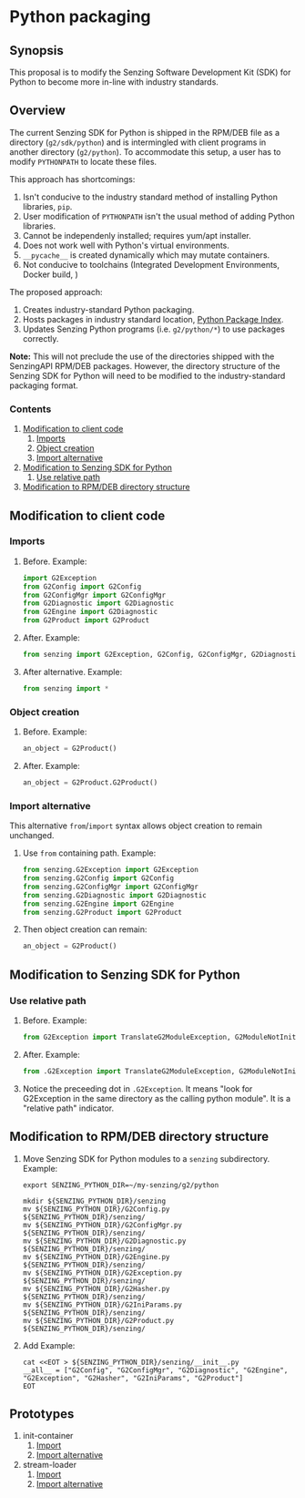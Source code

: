 # Python packaging

## Synopsis

This proposal is to modify the Senzing Software Development Kit (SDK) for Python
to become more in-line with industry standards.

## Overview

The current Senzing SDK for Python is shipped in the RPM/DEB file as a
directory (`g2/sdk/python`) and is intermingled with client programs in
another directory (`g2/python`).
To accommodate this setup, a user has to modify `PYTHONPATH` to locate these files.

This approach has shortcomings:

1. Isn't conducive to the industry standard method of installing Python libraries, `pip`.
1. User modification of `PYTHONPATH` isn't the usual method of adding Python libraries.
1. Cannot be independenly installed; requires yum/apt installer.
1. Does not work well with Python's virtual environments.
1. `__pycache__` is created dynamically which may mutate containers.
1. Not conducive to toolchains (Integrated Development Environments, Docker build, )

The proposed approach:

1. Creates industry-standard Python packaging.
1. Hosts packages in industry standard location, [Python Package Index](https://pypi.org/).
1. Updates Senzing Python programs (i.e. `g2/python/*`) to use packages correctly.

**Note:**
This will not preclude the use of the directories shipped with the SenzingAPI RPM/DEB packages.
However, the directory structure of the Senzing SDK for Python will need to be modified
to the industry-standard packaging format.

### Contents

1. [Modification to client code](#modification-to-client-code)
    1. [Imports](#imports)
    1. [Object creation](#object-creation)
    1. [Import alternative](#import-alternative)
1. [Modification to Senzing SDK for Python](#modification-to-senzing-sdk-for-python)
    1. [Use relative path](#use-relative-path)
1. [Modification to RPM/DEB directory structure](#modification-to-rpm-deb-directory-structure)

## Modification to client code

### Imports

1. Before.
   Example:

    ```python
    import G2Exception
    from G2Config import G2Config
    from G2ConfigMgr import G2ConfigMgr
    from G2Diagnostic import G2Diagnostic
    from G2Engine import G2Diagnostic
    from G2Product import G2Product
    ```

1. After.
   Example:

    ```python
    from senzing import G2Exception, G2Config, G2ConfigMgr, G2Diagnostic, G2Diagnostic, G2Product
    ```

1. After alternative.
   Example:

    ```python
    from senzing import *
    ```

### Object creation

1. Before.
   Example:

    ```python
    an_object = G2Product()
    ```

1. After.
   Example:

    ```python
    an_object = G2Product.G2Product()
    ```

### Import alternative

This alternative `from`/`import` syntax allows object creation to remain unchanged.

1. Use `from` containing path.
   Example:

    ```python
    from senzing.G2Exception import G2Exception
    from senzing.G2Config import G2Config
    from senzing.G2ConfigMgr import G2ConfigMgr
    from senzing.G2Diagnostic import G2Diagnostic
    from senzing.G2Engine import G2Engine
    from senzing.G2Product import G2Product
    ```

1. Then object creation can remain:

    ```python
    an_object = G2Product()
    ```

## Modification to Senzing SDK for Python

### Use relative path

1. Before.
   Example:

    ```python
    from G2Exception import TranslateG2ModuleException, G2ModuleNotInitialized, G2ModuleGenericException
    ```

1. After.
   Example:

    ```python
    from .G2Exception import TranslateG2ModuleException, G2ModuleNotInitialized, G2ModuleGenericException
    ```

1. Notice the preceeding dot in `.G2Exception`.  It means "look for G2Exception in the same directory as the calling python module".  It is a "relative path" indicator.

## Modification to RPM/DEB directory structure

1. Move Senzing SDK for Python modules to a `senzing` subdirectory.
   Example:

    ```console
    export SENZING_PYTHON_DIR=~/my-senzing/g2/python

    mkdir ${SENZING_PYTHON_DIR}/senzing
    mv ${SENZING_PYTHON_DIR}/G2Config.py     ${SENZING_PYTHON_DIR}/senzing/
    mv ${SENZING_PYTHON_DIR}/G2ConfigMgr.py  ${SENZING_PYTHON_DIR}/senzing/
    mv ${SENZING_PYTHON_DIR}/G2Diagnostic.py ${SENZING_PYTHON_DIR}/senzing/
    mv ${SENZING_PYTHON_DIR}/G2Engine.py     ${SENZING_PYTHON_DIR}/senzing/
    mv ${SENZING_PYTHON_DIR}/G2Exception.py  ${SENZING_PYTHON_DIR}/senzing/
    mv ${SENZING_PYTHON_DIR}/G2Hasher.py     ${SENZING_PYTHON_DIR}/senzing/
    mv ${SENZING_PYTHON_DIR}/G2IniParams.py  ${SENZING_PYTHON_DIR}/senzing/
    mv ${SENZING_PYTHON_DIR}/G2Product.py    ${SENZING_PYTHON_DIR}/senzing/
    ```

1. Add
   Example:

    ```console
    cat <<EOT > ${SENZING_PYTHON_DIR}/senzing/__init__.py
    __all__ = ["G2Config", "G2ConfigMgr", "G2Diagnostic", "G2Engine", "G2Exception", "G2Hasher", "G2IniParams", "G2Product"]
    EOT
    ```

## Prototypes

1. init-container
    1. [Import](https://github.com/Senzing/docker-init-container/compare/master...issue-128.dockter.1)
    1. [Import alternative](https://github.com/Senzing/docker-init-container/compare/master...issue-128.dockter.2)
1. stream-loader
    1. [Import](https://github.com/Senzing/stream-loader/compare/master...issue-246.dockter.1)
    1. [Import alternative](https://github.com/Senzing/stream-loader/compare/master...issue-246.dockter.2)
